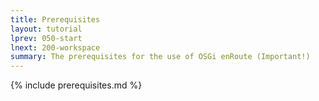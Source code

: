 ```yaml
---
title: Prerequisites
layout: tutorial
lprev: 050-start
lnext: 200-workspace
summary: The prerequisites for the use of OSGi enRoute (Important!)
---
```


{% include prerequisites.md %}

